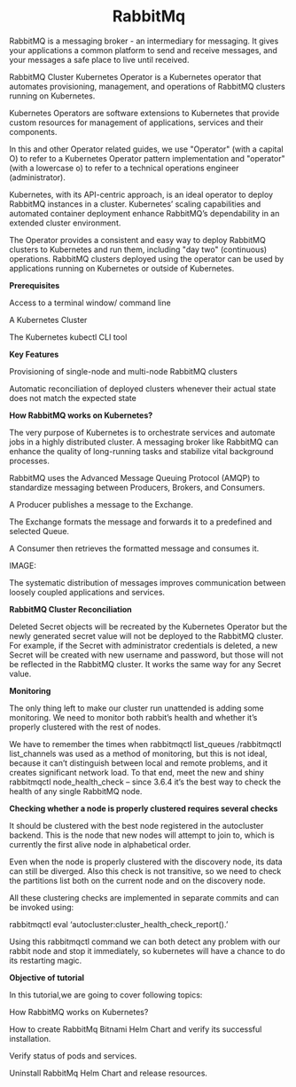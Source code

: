 <h1 align="center">RabbitMq</h1>


RabbitMQ is a messaging broker - an intermediary for messaging. It gives your applications a common platform to send and receive messages, and your messages a safe place to live until received.

RabbitMQ Cluster Kubernetes Operator is a Kubernetes operator that automates provisioning, management, and operations of RabbitMQ clusters running on Kubernetes.

Kubernetes Operators are software extensions to Kubernetes that provide custom resources for management of applications, services and their components.

In this and other Operator related guides, we use "Operator" (with a capital O) to refer to a Kubernetes Operator pattern implementation and "operator" (with a lowercase o) to refer to a technical operations engineer (administrator).

Kubernetes, with its API-centric approach, is an ideal operator to deploy RabbitMQ instances in a cluster. Kubernetes’ scaling capabilities and automated container deployment enhance RabbitMQ’s dependability in an extended cluster environment.

The Operator provides a consistent and easy way to deploy RabbitMQ clusters to Kubernetes and run them, including "day two" (continuous) operations. RabbitMQ clusters deployed using the operator can be used by applications running on Kubernetes or outside of Kubernetes.



**Prerequisites**

Access to a terminal window/ command line

A Kubernetes Cluster

The Kubernetes kubectl CLI tool


**Key Features**

Provisioning of single-node and multi-node RabbitMQ clusters

Automatic reconciliation of deployed clusters whenever their actual state does not match the expected state



**How RabbitMQ works on Kubernetes?**

The very purpose of Kubernetes is to orchestrate services and automate jobs in a highly distributed cluster. A messaging broker like RabbitMQ can enhance the quality of long-running tasks and stabilize vital background processes.

RabbitMQ uses the Advanced Message Queuing Protocol (AMQP) to standardize messaging between Producers, Brokers, and Consumers.

A Producer publishes a message to the Exchange.

The Exchange formats the message and forwards it to a predefined and selected Queue.

A Consumer then retrieves the formatted message and consumes it.

IMAGE:


The systematic distribution of messages improves communication between loosely coupled applications and services.


**RabbitMQ Cluster Reconciliation**

Deleted Secret objects will be recreated by the Kubernetes Operator but the newly generated secret value will not be deployed to the RabbitMQ cluster. For example, if the Secret with administrator credentials is deleted, a new Secret will be created with new username and password, but those will not be reflected in the RabbitMQ cluster. It works the same way for any Secret value.



**Monitoring**

The only thing left to make our cluster run unattended is adding some monitoring. We need to monitor both rabbit’s health and whether it’s properly clustered with the rest of nodes.

We have to remember the times when rabbitmqctl list_queues /rabbitmqctl list_channels was used as a method of monitoring, but this is not ideal, because it can’t distinguish between local and remote problems, and it creates significant network load. To that end, meet the new and shiny rabbitmqctl node_health_check – since 3.6.4 it’s the best way to check the health of any single RabbitMQ node.


**Checking whether a node is properly clustered requires several checks**


It should be clustered with the best node registered in the autocluster backend. This is the node that new nodes will attempt to join to, which is currently the first alive node in alphabetical order.

Even when the node is properly clustered with the discovery node, its data can still be diverged. Also this check is not transitive, so we need to check the partitions list both on the current node and on the discovery node.

All these clustering checks are implemented in separate commits and can be invoked using:

rabbitmqctl eval ‘autocluster:cluster_health_check_report().’

Using this rabbitmqctl command we can both detect any problem with our rabbit node and stop it immediately, so kubernetes will have a chance to do its restarting magic.

**Objective of tutorial**

In this tutorial,we are going to cover following topics:

How RabbitMQ works on Kubernetes?

How to create RabbitMq Bitnami Helm Chart and verify its successful installation.

Verify status of pods and services.

Uninstall RabbitMq Helm Chart and release resources.




